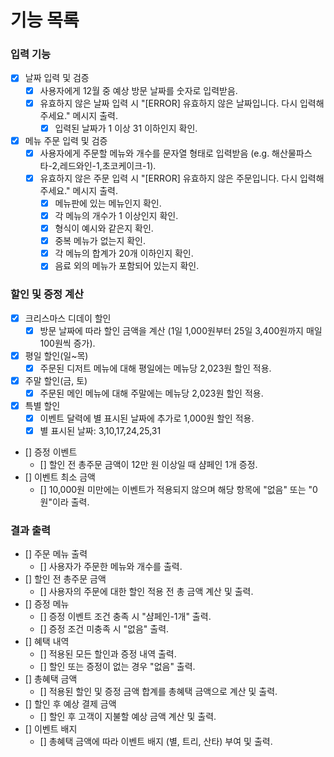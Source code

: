 # 기능 목록

### 입력 기능

- [x] 날짜 입력 및 검증
    - [x] 사용자에게 12월 중 예상 방문 날짜를 숫자로 입력받음.
    - [x] 유효하지 않은 날짜 입력 시 "[ERROR] 유효하지 않은 날짜입니다. 다시 입력해 주세요." 메시지 출력.
        - [x] 입력된 날짜가 1 이상 31 이하인지 확인.
- [x] 메뉴 주문 입력 및 검증
    - [x] 사용자에게 주문할 메뉴와 개수를 문자열 형태로 입력받음 (e.g. 해산물파스타-2,레드와인-1,초코케이크-1).
    - [x] 유효하지 않은 주문 입력 시 "[ERROR] 유효하지 않은 주문입니다. 다시 입력해 주세요." 메시지 출력.
        - [x] 메뉴판에 있는 메뉴인지 확인.
        - [x] 각 메뉴의 개수가 1 이상인지 확인.
        - [x] 형식이 예시와 같은지 확인.
        - [x] 중복 메뉴가 없는지 확인.
        - [x] 각 메뉴의 합계가 20개 이하인지 확인.
        - [x] 음료 외의 메뉴가 포함되어 있는지 확인.

### 할인 및 증정 계산

- [x] 크리스마스 디데이 할인
    - [x] 방문 날짜에 따라 할인 금액을 계산 (1일 1,000원부터 25일 3,400원까지 매일 100원씩 증가).
- [x] 평일 할인(일~목)
    - [x] 주문된 디저트 메뉴에 대해 평일에는 메뉴당 2,023원 할인 적용.
- [x] 주말 할인(금, 토)
    - [x] 주문된 메인 메뉴에 대해 주말에는 메뉴당 2,023원 할인 적용.
- [x] 특별 할인
    - [x] 이벤트 달력에 별 표시된 날짜에 추가로 1,000원 할인 적용.
    - [x] 별 표시된 날짜: 3,10,17,24,25,31
- [] 증정 이벤트
    - [] 할인 전 총주문 금액이 12만 원 이상일 때 샴페인 1개 증정.
- [] 이벤트 최소 금액
    - [] 10,000원 미만에는 이벤트가 적용되지 않으며 해당 항목에 "없음" 또는 "0원"이라 출력.

### 결과 출력

- [] 주문 메뉴 출력
    - [] 사용자가 주문한 메뉴와 개수를 출력.
- [] 할인 전 총주문 금액
    - [] 사용자의 주문에 대한 할인 적용 전 총 금액 계산 및 출력.
- [] 증정 메뉴
    - [] 증정 이벤트 조건 충족 시 "샴페인-1개" 출력.
    - [] 증정 조건 미충족 시 "없음" 출력.
- [] 혜택 내역
    - [] 적용된 모든 할인과 증정 내역 출력.
    - [] 할인 또는 증정이 없는 경우 "없음" 출력.
- [] 총혜택 금액
    - [] 적용된 할인 및 증정 금액 합계를 총혜택 금액으로 계산 및 출력.
- [] 할인 후 예상 결제 금액
    - [] 할인 후 고객이 지불할 예상 금액 계산 및 출력.
- [] 이벤트 배지
    - [] 총혜택 금액에 따라 이벤트 배지 (별, 트리, 산타) 부여 및 출력.
